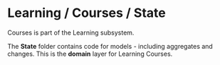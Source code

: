 # Learning / Courses / State

Courses is part of the Learning subsystem.
  
The **State** folder contains code for models - including aggregates and changes. This is the **domain** layer for Learning Courses.
